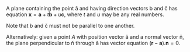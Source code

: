 A plane containing the point ǎ and having direction vectors b and č has
equation ${\mathbf{x}}={\mathbf{a}}+t{\mathbf{b}}+u{\mathbf{c}}$, where
$t$ and $u$ may be any real numbers.

Note that b and č must not be parallel to one another.

Alternatively: given a point $A$ with position vector ǎ and a normal
vector ň, the plane perpendicular to ň through ǎ has vector equation
$({\mathbf{r}}-{\mathbf{a}}).{\mathbf{n}} = 0$.
